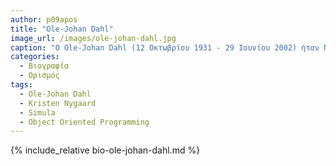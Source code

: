 ```yaml
---
author: p09apos
title: "Ole-Johan Dahl"
image_url: /images/ole-johan-dahl.jpg
caption: "Ο Ole-Johan Dahl (12 Οκτωβρίου 1931 - 29 Ιουνίου 2002) ήταν Νορβηγός καθηγητής της επιστήμης των υπολογιστών στο Πανεπιστήμιο του Όσλο και θεωρείται ένας από τους πατέρες της Simula και αντικειμενοστραφούς προγραμματισμού μαζί με την Kristen Nygaard."
categories:
  - Βιογραφία 
  - Ορισμός 
tags:
  - Ole-Johan Dahl
  - Kristen Nygaard
  - Simula
  - Object Oriented Programming
---
```


{% include_relative bio-ole-johan-dahl.md %}

